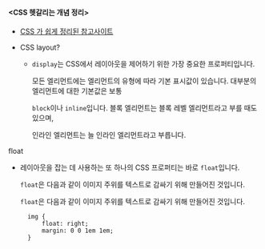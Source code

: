 #### <CSS 헷갈리는 개념 정리>

* [CSS 가 쉽게 정리된 참고사이트](https://ko.learnlayout.com/display.html)

* CSS layout? 

  * `display`는 CSS에서 레이아웃을 제어하기 위한 가장 중요한 프로퍼티입니다.

     모든 엘리먼트에는 엘리먼트의 유형에 따라 기본 표시값이 있습니다. 대부분의 엘리먼트에 대한 기본값은 보통

     `block`이나 `inline`입니다. 블록 엘리먼트는 블록 레벨 엘리먼트라고 부를 때도 있으며, 

      인라인 엘리먼트는 늘 인라인 엘리먼트라고 부릅니다.


float

* 레이아웃을 잡는 데 사용하는 또 하나의 CSS 프로퍼티는 바로 `float`입니다.

  `float`은 다음과 같이 이미지 주위를 텍스트로 감싸기 위해 만들어진 것입니다.

  `float`은 다음과 같이 이미지 주위를 텍스트로 감싸기 위해 만들어진 것입니다.
  
        img {
            float: right;
            margin: 0 0 1em 1em;
        }